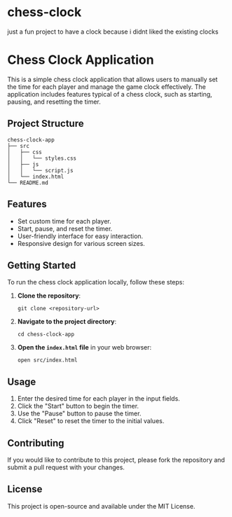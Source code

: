 # chess-clock
just a fun project to have a clock because i didnt liked the existing clocks


# Chess Clock Application

This is a simple chess clock application that allows users to manually set the time for each player and manage the game clock effectively. The application includes features typical of a chess clock, such as starting, pausing, and resetting the timer.

## Project Structure

```
chess-clock-app
├── src
│   ├── css
│   │   └── styles.css
│   ├── js
│   │   └── script.js
│   └── index.html
└── README.md
```

## Features

- Set custom time for each player.
- Start, pause, and reset the timer.
- User-friendly interface for easy interaction.
- Responsive design for various screen sizes.

## Getting Started

To run the chess clock application locally, follow these steps:

1. **Clone the repository**:
   ```
   git clone <repository-url>
   ```

2. **Navigate to the project directory**:
   ```
   cd chess-clock-app
   ```

3. **Open the `index.html` file** in your web browser:
   ```
   open src/index.html
   ```

## Usage

1. Enter the desired time for each player in the input fields.
2. Click the "Start" button to begin the timer.
3. Use the "Pause" button to pause the timer.
4. Click "Reset" to reset the timer to the initial values.

## Contributing

If you would like to contribute to this project, please fork the repository and submit a pull request with your changes.

## License

This project is open-source and available under the MIT License.
